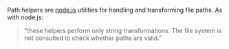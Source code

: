Path helpers are [node.js](http://nodejs.org/api/path.html) utilities for handling and transforming file paths. As with node.js:

> "these helpers perform only string transformations. The file system is not consulted to check whether paths are valid."

